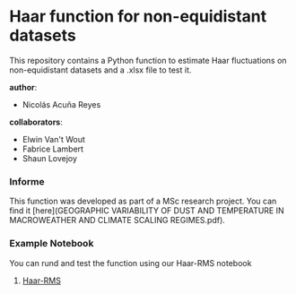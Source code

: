 # Haar function for non-equidistant datasets
This repository contains a Python function to estimate Haar fluctuations on non-equidistant datasets and a .xlsx file to test it.

**author**:
- Nicolás Acuña Reyes

**collaborators**:
- Elwin Van't Wout
- Fabrice Lambert
- Shaun Lovejoy

### Informe
This function was developed as part of a MSc research project. You can find it [here](GEOGRAPHIC VARIABILITY OF DUST AND TEMPERATURE IN MACROWEATHER AND CLIMATE SCALING REGIMES.pdf).

### Example Notebook
You can rund and test the function using our Haar-RMS notebook

1. [Haar-RMS](Haar-RMS.ipynb)
